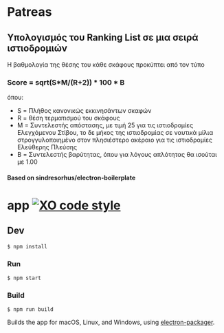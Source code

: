 
# Patreas

## Υπολογισμός του Ranking List σε μια σειρά ιστιοδρομιών

Η βαθμολογία της θέσης του κάθε σκάφους προκύπτει από τον τύπο
### Score = sqrt(S*M/(R+2)) * 100 * B
όπου:
- S = Πλήθος κανονικώς εκκινησάντων σκαφών
- R = θέση τερματισμού του σκάφους
- Μ = Συντελεστής απόστασης, με τιμή 25 για τις ιστιοδρομίες Ελεγχόμενου Στίβου, το δε μήκος της ιστιοδρομίας σε ναυτικά μίλια στρογγυλοποιημένο στον πλησιέστερο ακέραιο για τις ιστιοδρομίες Ελεύθερης Πλεύσης
- B = Συντελεστής βαρύτητας, όπου για λόγους απλότητας θα ισούται με 1.00 

#### Based on sindresorhus/electron-boilerplate
# app [![XO code style](https://img.shields.io/badge/code_style-XO-5ed9c7.svg)](https://github.com/sindresorhus/xo)


## Dev

```
$ npm install
```

### Run

```
$ npm start
```

### Build

```
$ npm run build
```

Builds the app for macOS, Linux, and Windows, using [electron-packager](https://github.com/electron-userland/electron-packager).


